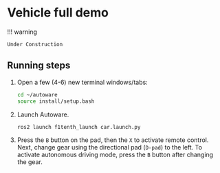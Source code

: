 # Vehicle full demo
!!! warning

    Under Construction

## Running steps

1. Open a few (4-6) new terminal windows/tabs:
   
   ```bash
   cd ~/autoware
   source install/setup.bash
   ```

2. Launch Autoware.

   ```bash
   ros2 launch f1tenth_launch car.launch.py
   ```

3. Press the `B` button on the pad, then the `X` to activate remote control. Next, change gear using the directional pad (`D-pad`) to the left. To activate autonomous driving mode, press the `B` button after changing the gear.

